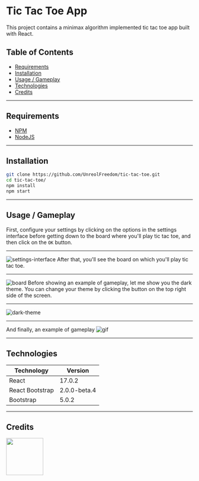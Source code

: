 # Tic Tac Toe App
This project contains a minimax algorithm implemented tic tac toe app built with React.

## Table of Contents
- [Requirements](#requirements)
- [Installation](#installation)
- [Usage / Gameplay](#usage--gameplay)
- [Technologies](#technologies)
- [Credits](#credits)

----
<a name="Requirements"></a>
## Requirements
* [NPM](https://www.npmjs.com/)
* [NodeJS](https://nodejs.org/en/)
___

<a name="Installation"></a>
## Installation
```bash
git clone https://github.com/UnreolFreedom/tic-tac-toe.git
cd tic-tac-toe/
npm install
npm start
```
---
<a name="Usage"></a>
## Usage / Gameplay
First, configure your settings by clicking on the options in the settings interface before getting down to the board where you'll play tic tac toe, and then click on the `OK` button.
___
![settings-interface](https://user-images.githubusercontent.com/81323808/129343585-d9c894a0-d39e-47a7-885f-7e14b40c410a.png)
After that, you'll see the board on which you'll play tic tac toe.
___
![board](https://user-images.githubusercontent.com/81323808/129342207-c153b989-698f-4808-83f5-f96011ed2fbe.png)
Before showing an example of gameplay, let me show you the dark theme. You can change your theme by clicking the button on the top right side of the screen.
___
![dark-theme](https://user-images.githubusercontent.com/81323808/129342269-8454f293-7b71-42e2-9b5f-b8e8225d6240.png)
___
And finally, an example of gameplay 
![gif](https://user-images.githubusercontent.com/81323808/129346406-18fc7be9-e8c3-470f-a0a9-c33d5d733df7.gif)


---
<a name="Technologies"></a>
## Technologies
| Technology  | Version |
| ------------- | ------------- |
| React  | 17.0.2  |
| React Bootstrap | 2.0.0-beta.4  |
| Bootstrap | 5.0.2 |
___

<a name="Credits"></a>
## Credits
<img src="https://avatars.githubusercontent.com/u/81323808?v=4" width="100px"></img>
